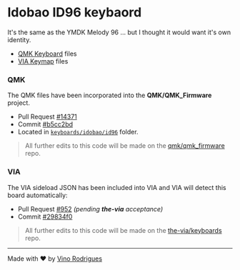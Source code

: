 # Idobao ID96 keybaord

It's the same as the YMDK Melody 96 ... but I thought it would want it's own identity.

* [QMK Keyboard](QMK/) files
* [VIA Keymap](VIA/) files

### QMK

The QMK files have been incorporated into the **QMK/QMK_Firmware** project.

* Pull Request [#14371](https://github.com/qmk/qmk_firmware/pull/14371)
* Commit [#b5cc2bd](https://github.com/vinorodrigues/qmk_firmware/commit/b5cc2bdc34d9091e7b31fcb9676e0d37b0282aad)
* Located in [`keyboards/idobao/id96`](https://github.com/qmk/qmk_firmware/tree/master/keyboards/idobao/id96) folder.

> All further edits to this code will be made on the [qmk/qmk_firmware](https://github.com/qmk/qmk_firmware) repo.

### VIA

The VIA sideload JSON has been included into VIA and VIA will detect this board automatically:

* Pull Request [#952](https://github.com/the-via/keyboards/pull/952) *(pending ***the-via*** acceptance)*
* Commit [#29834f0](https://github.com/the-via/keyboards/commit/29834f09172c694909473e6ec0c87ebf56ad5d88)

> All further edits to this code will be made on the [the-via/keyboards](https://github.com/the-via/keyboards) repo.

* * *

Made with &#9829; by [Vino Rodrigues](https://github.com/vinorodrigues)
